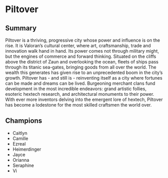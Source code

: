 # Piltover

## Summary
Piltover is a thriving, progressive city whose power and influence is on the 
rise. It is Valoran’s cultural center, where art, craftsmanship, trade and 
innovation walk hand in hand. Its power comes not through military might, but 
the engines of commerce and forward thinking. Situated on the cliffs above the 
district of Zaun and overlooking the ocean, fleets of ships pass through its 
titanic sea-gates, bringing goods from all over the world. The wealth this 
generates has given rise to an unprecedented boom in the city’s growth. 
Piltover has - and still is - reinventing itself as a city where fortunes can 
be made and dreams can be lived. Burgeoning merchant clans fund development in 
the most incredible endeavors: grand artistic follies, esoteric hextech 
research, and architectural monuments to their power. With ever more inventors 
delving into the emergent lore of hextech, Piltover has become a lodestone for 
the most skilled craftsmen the world over.

## Champions
- Caitlyn
- Camille
- Ezreal
- Heimerdinger
- Jayce
- Orianna
- Seraphine
- Vi